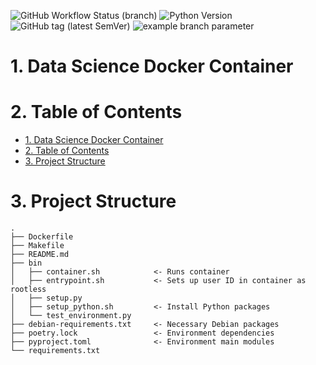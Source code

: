 ![GitHub Workflow Status (branch)](https://img.shields.io/github/workflow/status/hsteinshiromoto/docker.datascience/Docker/master?style=for-the-badge) ![Python Version](https://img.shields.io/badge/python-3-blue?style=for-the-badge) ![GitHub tag (latest SemVer)](https://img.shields.io/github/v/tag/hsteinshiromoto/docker.datascience) ![example branch parameter](https://github.com/github/docs/actions/workflows/docker-publish.yml/badge.svg?branch=master)

# 1. Data Science Docker Container

# 2. Table of Contents

- [1. Data Science Docker Container](#1-data-science-docker-container)
- [2. Table of Contents](#2-table-of-contents)
- [3. Project Structure](#3-project-structure)

# 3. Project Structure
```
.
├── Dockerfile
├── Makefile
├── README.md
├── bin
│   ├── container.sh            <- Runs container
│   ├── entrypoint.sh           <- Sets up user ID in container as rootless
│   ├── setup.py            
│   ├── setup_python.sh         <- Install Python packages
│   └── test_environment.py
├── debian-requirements.txt     <- Necessary Debian packages
├── poetry.lock                 <- Environment dependencies
├── pyproject.toml              <- Environment main modules
└── requirements.txt
```
